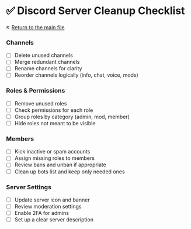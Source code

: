 # ✅ Discord Server Cleanup Checklist

↖️ [Return to the main file](../README.md)

### Channels
- [ ] Delete unused channels
- [ ] Merge redundant channels
- [ ] Rename channels for clarity
- [ ] Reorder channels logically (info, chat, voice, mods)

### Roles & Permissions
- [ ] Remove unused roles
- [ ] Check permissions for each role
- [ ] Group roles by category (admin, mod, member)
- [ ] Hide roles not meant to be visible

### Members
- [ ] Kick inactive or spam accounts
- [ ] Assign missing roles to members
- [ ] Review bans and unban if appropriate
- [ ] Clean up bots list and keep only needed ones

### Server Settings
- [ ] Update server icon and banner
- [ ] Review moderation settings
- [ ] Enable 2FA for admins
- [ ] Set up a clear server description